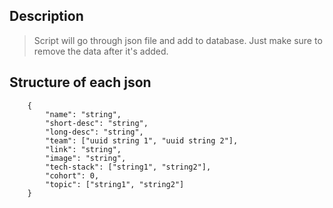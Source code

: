 ## Description
> Script will go through json file and add to database. Just make sure to remove the data after it's added. 

## Structure of each json
```
    {
        "name": "string",
        "short-desc": "string",
        "long-desc": "string",
        "team": ["uuid string 1", "uuid string 2"],
        "link": "string",
        "image": "string",
        "tech-stack": ["string1", "string2"], 
        "cohort": 0, 
        "topic": ["string1", "string2"] 
    }
```